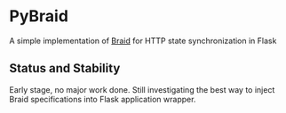 # PyBraid
A simple implementation of <a href="https://braid.org/">Braid</a> for HTTP state synchronization in Flask

## Status and Stability
Early stage, no major work done. Still investigating the best way to inject Braid specifications into Flask application wrapper.